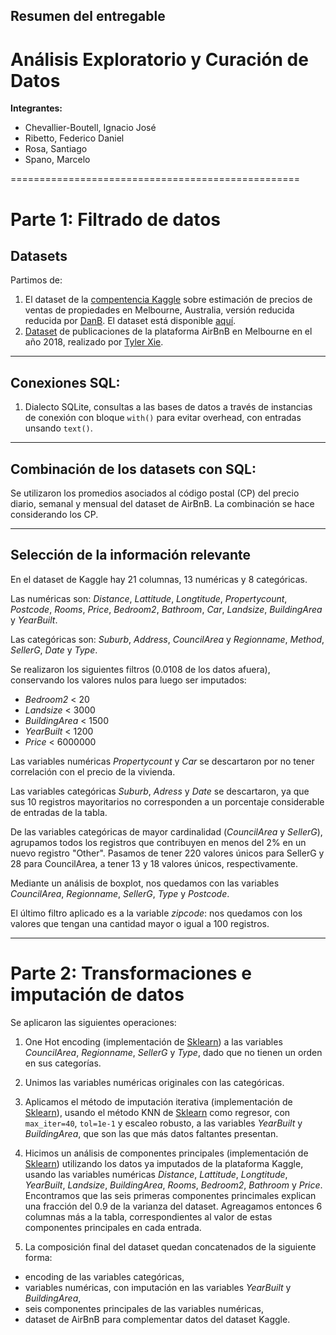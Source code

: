 ## Resumen del entregable
# Análisis Exploratorio y Curación de Datos

**Integrantes:**

* Chevallier-Boutell, Ignacio José
* Ribetto, Federico Daniel
* Rosa, Santiago
* Spano, Marcelo

==================================================

# Parte 1: Filtrado de datos

## Datasets

Partimos de:
1. El dataset de la [compentencia Kaggle](https://www.kaggle.com/dansbecker/melbourne-housing-snapshot) sobre estimación de precios de ventas de propiedades en Melbourne, Australia, versión reducida reducida por [DanB](https://www.kaggle.com/dansbecker). El dataset está disponible [aquí](https://cs.famaf.unc.edu.ar/~mteruel/datasets/diplodatos/melb_data.csv).
2. [Dataset](https://www.kaggle.com/tylerx/melbourne-airbnb-open-data?select=cleansed_listings_dec18.csv) de publicaciones de la plataforma AirBnB en Melbourne en el año 2018, realizado por [Tyler Xie](https://www.kaggle.com/tylerx).

--------------------------------------------------

## Conexiones SQL:
1. Dialecto SQLite, consultas a las bases de datos a través de instancias de conexión con bloque `with()` para evitar overhead, con entradas unsando `text()`.

--------------------------------------------------

## Combinación de los datasets con SQL:
Se utilizaron los promedios asociados al código postal (CP) del precio diario, semanal y mensual del dataset de AirBnB. La combinación se hace considerando los CP.

--------------------------------------------------
## Selección de la información relevante

En el dataset de Kaggle hay 21 columnas, 13 numéricas y 8 categóricas.

Las numéricas son: _Distance_, _Lattitude_, _Longtitude_, _Propertycount_, _Postcode_, _Rooms_, _Price_, _Bedroom2_, _Bathroom_, _Car_, _Landsize_, _BuildingArea_ y _YearBuilt_.

Las categóricas son: _Suburb_, _Address_, _CouncilArea_ y _Regionname_, _Method_, _SellerG_, _Date_ y _Type_.

Se realizaron los siguientes filtros (0.0108 de los datos afuera), conservando los valores nulos para luego ser imputados:

* _Bedroom2_ < 20
* _Landsize_ < 3000
* _BuildingArea_ < 1500
* _YearBuilt_ < 1200
* _Price_ < 6000000

Las variables numéricas _Propertycount_ y _Car_ se descartaron por no tener correlación con el precio de la vivienda.

Las variables categóricas _Suburb_,  _Adress_ y  _Date_ se descartaron, ya que sus 10 registros mayoritarios no corresponden a un porcentaje considerable de entradas de la tabla.


 De las variables categóricas de mayor cardinalidad (_CouncilArea_ y _SellerG_), agrupamos todos los registros que contribuyen en menos del 2% en un nuevo registro "Other". Pasamos de tener 220 valores únicos para SellerG y 28 para CouncilArea, a tener 13 y 18 valores únicos, respectivamente.

Mediante un análisis de boxplot, nos quedamos con las variables _CouncilArea_, _Regionname_, _SellerG_, _Type_ y _Postcode_.

El último filtro aplicado es a la variable _zipcode_: nos quedamos con los valores que tengan una cantidad mayor o igual a 100 registros.

----------------------------------------------------------------------------------------------------

# Parte 2: Transformaciones e imputación de datos

Se aplicaron las siguientes operaciones:
1. One Hot encoding (implementación de [Sklearn](https://scikit-learn.org/stable/modules/generated/sklearn.preprocessing.OneHotEncoder.html)) a las variables _CouncilArea_, _Regionname_, _SellerG_ y _Type_, dado que no tienen un orden en sus categorías.

2. Unimos las variables numéricas originales con las categóricas.

3. Aplicamos el método de imputación iterativa (implementación de [Sklearn](https://scikit-learn.org/stable/modules/generated/sklearn.impute.IterativeImputer.html)), usando el método KNN de [Sklearn](https://scikit-learn.org/stable/modules/generated/sklearn.neighbors.KNeighborsRegressor.html) como regresor, con `max_iter=40`, `tol=1e-1` y escaleo robusto, a las variables _YearBuilt_ y _BuildingArea_, que son las que más datos faltantes presentan.

4. Hicimos un análisis de componentes principales (implementación de [Sklearn](https://scikit-learn.org/stable/modules/generated/sklearn.decomposition.PCA.html)) utilizando los datos ya imputados de la plataforma Kaggle, usando las variables numéricas _Distance_, _Lattitude_, _Longtitude_, _YearBuilt_, _Landsize_, _BuildingArea_, _Rooms_, _Bedroom2_, _Bathroom_ y _Price_. Encontramos que las seis primeras componentes princimales explican una fracción del 0.9 de la varianza del dataset. Agreagamos entonces 6 columnas más a la tabla, correspondientes al valor de estas componentes principales en cada entrada.

5. La composición final del dataset quedan concatenados de la siguiente forma:
* encoding de las variables categóricas,
* variables numéricas, con imputación en las variables _YearBuilt_ y _BuildingArea_,
* seis componentes principales de las variables numéricas,
* dataset de AirBnB para complementar datos del dataset Kaggle.
